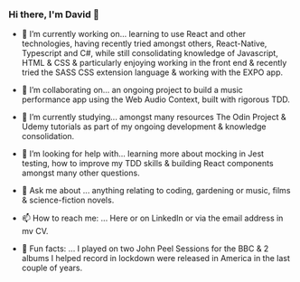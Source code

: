 ### Hi there, I'm David 👋

<!--
**david-ewan-campbell/david-ewan-campbell** is a ✨ _special_ ✨ repository because its `README.md` (this file) appears on your GitHub profile.

Here are some ideas to get you started:
-->

- 🔭  I’m currently working on... learning to use React and other technologies, having recently tried amongst others, React-Native, Typescript and C#, while still consolidating knowledge of Javascript, HTML & CSS & particularly enjoying working in the front end & recently tried the SASS CSS extension language & working with the EXPO app.

- 👯  I’m collaborating on... an ongoing project to build a music performance app using the Web Audio Context, built with rigorous TDD.

- 🌱  I’m currently studying... amongst many resources The Odin Project & Udemy tutorials as part of my ongoing development & knowledge consolidation.

- 🤔  I’m looking for help with... learning more about mocking in Jest testing, how to improve my TDD skills & building React components amongst many other questions.

- 💬  Ask me about ... anything relating to coding, gardening or music, films & science-fiction novels.

- 📫  How to reach me: ... Here or on LinkedIn or via the email address in mv CV.

- 🎸  Fun facts: ... I played on two John Peel Sessions for the BBC
      & 2 albums I helped record in lockdown were released in America in the last couple of years.
